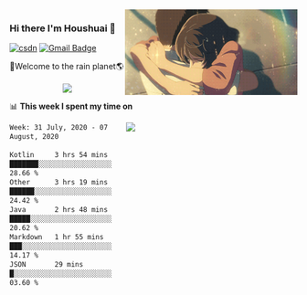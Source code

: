 <img  align='right' height="150" src="https://github.com/LikeRainDay/LikeRainDay/blob/master/pic/img_rain_1.gif?raw=true">



### Hi there I'm Houshuai :lemon:

[![csdn](https://img.shields.io/badge/-csdn-c14438?style=flat-square&logo=c&logoColor=white)](https://blog.csdn.net/qq_15807167)
[![Gmail Badge](https://img.shields.io/badge/-gmail-c14438?style=flat-square&logo=Gmail&logoColor=white&link=mailto:houshuai0816@gmail.com)](mailto:houshuai0816@gmail.com)

🚀Welcome to the rain planet🌎

<center>
<img align='center'  src="https://source.unsplash.com/random/1200x600">
</center>

📊 **This week I spent my time on**

<img align='right'   width="300" src="https://github-readme-stats.vercel.app/api?username=LikeRainDay&show_icons=true&title_color=fff&icon_color=79ff97&text_color=9f9f9f&bg_color=151515">

<!--START_SECTION:waka-->
```text
Week: 31 July, 2020 - 07 August, 2020

Kotlin     3 hrs 54 mins   ███████░░░░░░░░░░░░░░░░░░   28.66 % 
Other      3 hrs 19 mins   ██████░░░░░░░░░░░░░░░░░░░   24.42 % 
Java       2 hrs 48 mins   █████░░░░░░░░░░░░░░░░░░░░   20.62 % 
Markdown   1 hr 55 mins    ███░░░░░░░░░░░░░░░░░░░░░░   14.17 % 
JSON       29 mins         █░░░░░░░░░░░░░░░░░░░░░░░░   03.60 %
```
<!--END_SECTION:waka-->
